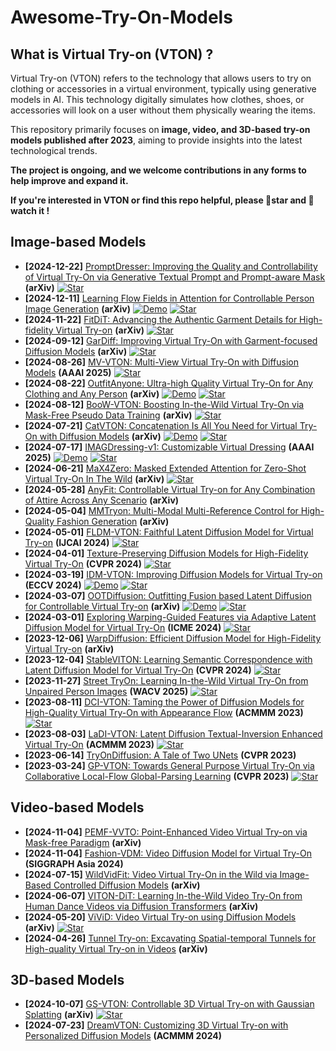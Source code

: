 # Awesome-Try-On-Models

## What is Virtual Try-on (VTON) ?

Virtual Try-on (VTON) refers to the technology that allows users to try on clothing or accessories in a virtual environment, typically using generative models in AI. This technology digitally simulates how clothes, shoes, or accessories will look on a user without them physically wearing the items.

This repository primarily focuses on **image, video, and 3D-based try-on models published after 2023**, aiming to provide insights into the latest technological trends. 

**The project is ongoing, and we welcome contributions in any forms to help improve and expand it.**

**If you're interested in VTON or find this repo helpful, please 🌟star  and  👀 watch it !**

## Image-based Models
- **[2024-12-22]** [PromptDresser: Improving the Quality and Controllability of Virtual Try-On via Generative Textual Prompt and Prompt-aware Mask](https://arxiv.org/abs/2412.16978) **(arXiv)** [![Star](https://img.shields.io/github/stars/rlawjdghek/PromptDresser.svg?style=social&label=Star)](https://github.com/rlawjdghek/PromptDresser)
- **[2024-12-11]** [Learning Flow Fields in Attention for Controllable Person Image Generation](https://arxiv.org/abs/2412.08486) **(arXiv)** [![Demo](https://img.shields.io/badge/Demo-orange)](https://huggingface.co/spaces/franciszzj/Leffa) [![Star](https://img.shields.io/github/stars/franciszzj/Leffa.svg?style=social&label=Star)](https://github.com/franciszzj/Leffa)
- **[2024-11-22]** [FitDiT: Advancing the Authentic Garment Details for High-fidelity Virtual Try-on](http://arxiv.org/abs/2411.10499) **(arXiv)** [![Star](https://img.shields.io/github/stars/BoyuanJiang/FitDiT.svg?style=social&label=Star)](https://github.com/BoyuanJiang/FitDiT)
- **[2024-09-12]** [GarDiff: Improving Virtual Try-On with Garment-focused Diffusion Models](http://arxiv.org/abs/2409.08258) **(arXiv)** [![Star](https://img.shields.io/github/stars/siqi0905/GarDiff.svg?style=social&label=Star)](https://github.com/siqi0905/GarDiff/tree/master)
- **[2024-08-26]** [MV-VTON: Multi-View Virtual Try-On with Diffusion Models](https://arxiv.org/abs/2404.17364) **(AAAI 2025)** [![Star](https://img.shields.io/github/stars/hywang2002/MV-VTON.svg?style=social&label=Star)](https://github.com/hywang2002/MV-VTON)
- **[2024-08-22]** [OutfitAnyone: Ultra-high Quality Virtual Try-On for Any Clothing and Any Person](http://arxiv.org/abs/2407.16224) **(arXiv)** [![Demo](https://img.shields.io/badge/Demo-orange)](https://modelscope.cn/studios/DAMOXR/OutfitAnyone) [![Star](https://img.shields.io/github/stars/HumanAIGC/OutfitAnyone.svg?style=social&label=Star)](https://github.com/HumanAIGC/OutfitAnyone)
- **[2024-08-12]** [BooW-VTON: Boosting In-the-Wild Virtual Try-On via Mask-Free Pseudo Data Training](http://arxiv.org/abs/2408.06047) **(arXiv)** [![Star](https://img.shields.io/github/stars/little-misfit/BooW-VTON.svg?style=social&label=Star)](https://github.com/little-misfit/BooW-VTON)
- **[2024-07-21]** [CatVTON: Concatenation Is All You Need for Virtual Try-On with Diffusion Models](http://arxiv.org/abs/2407.15886) **(arXiv)** [![Demo](https://img.shields.io/badge/Demo-orange)](https://huggingface.co/spaces/zhengchong/CatVTON) [![Star](https://img.shields.io/github/stars/Zheng-Chong/CatVTON.svg?style=social&label=Star)](https://github.com/Zheng-Chong/CatVTON)
- **[2024-07-17]** [IMAGDressing-v1: Customizable Virtual Dressing](http://arxiv.org/abs/2407.12705) **(AAAI 2025)** [![Demo](https://img.shields.io/badge/Demo-orange)](https://sf.dictdoc.site) [![Star](https://img.shields.io/github/stars/muzishen/IMAGDressing.svg?style=social&label=Star)](https://github.com/muzishen/IMAGDressing)
- **[2024-06-21]** [MaX4Zero: Masked Extended Attention for Zero-Shot Virtual Try-On In The Wild](http://arxiv.org/abs/2406.15331) **(arXiv)** [![Star](https://img.shields.io/github/stars/NadavOrzech/MaX4Zero.svg?style=social&label=Star)](https://github.com/NadavOrzech/MaX4Zero)
- **[2024-05-28]** [AnyFit: Controllable Virtual Try-on for Any Combination of Attire Across Any Scenario](http://arxiv.org/abs/2405.18172) **(arXiv)**
- **[2024-05-04]** [MMTryon: Multi-Modal Multi-Reference Control for High-Quality Fashion Generation](http://arxiv.org/abs/2405.00448) **(arXiv)**
- **[2024-05-01]** [FLDM-VTON: Faithful Latent Diffusion Model for Virtual Try-on](http://arxiv.org/abs/2404.14162) **(IJCAI 2024)** [![Star](https://img.shields.io/github/stars/xiangji-ai/fldm-vton.svg?style=social&label=Star)](https://github.com/xiangji-ai/fldm-vton)
- **[2024-04-01]** [Texture-Preserving Diffusion Models for High-Fidelity Virtual Try-On](http://arxiv.org/abs/2404.01089) **(CVPR 2024)** [![Star](https://img.shields.io/github/stars/Gal4way/TPD.svg?style=social&label=Star)](https://github.com/Gal4way/TPD)
- **[2024-03-19]** [IDM-VTON: Improving Diffusion Models for Virtual Try-on](http://arxiv.org/abs/2403.05139) **(ECCV 2024)** [![Demo](https://img.shields.io/badge/Demo-orange)](https://huggingface.co/spaces/yisol/IDM-VTON) [![Star](https://img.shields.io/github/stars/yisol/IDM-VTON.svg?style=social&label=Star)](https://github.com/yisol/IDM-VTON)
- **[2024-03-07]** [OOTDiffusion: Outfitting Fusion based Latent Diffusion for Controllable Virtual Try-on](http://arxiv.org/abs/2403.01779) **(arXiv)** [![Demo](https://img.shields.io/badge/Demo-orange)](https://huggingface.co/spaces/levihsu/OOTDiffusion) [![Star](https://img.shields.io/github/stars/levihsu/OOTDiffusion.svg?style=social&label=Star)](https://github.com/levihsu/OOTDiffusion)
- **[2024-03-01]** [Exploring Warping-Guided Features via Adaptive Latent Diffusion Model for Virtual Try-On](https://www.computer.org/csdl/proceedings-article/icme/2024/10687416/20F0tEWMbmw) **(ICME 2024)** [![Star](https://img.shields.io/github/stars/gaogao2002/ALDM.svg?style=social&label=Star)](https://github.com/gaogao2002/ALDM)
- **[2023-12-06]** [WarpDiffusion: Efficient Diffusion Model for High-Fidelity Virtual Try-on](http://arxiv.org/abs/2312.03667) **(arXiv)**
- **[2023-12-04]** [StableVITON: Learning Semantic Correspondence with Latent Diffusion Model for Virtual Try-On](https://arxiv.org/abs/2312.01725) **(CVPR 2024)** [![Star](https://img.shields.io/github/stars/rlawjdghek/StableVITON.svg?style=social&label=Star)](https://github.com/rlawjdghek/StableVITON)
- **[2023-11-27]** [Street TryOn: Learning In-the-Wild Virtual Try-On from Unpaired Person Images](http://arxiv.org/abs/2311.16094) **(WACV 2025)** [![Star](https://img.shields.io/github/stars/cuiaiyu/street-tryon-benchmark.svg?style=social&label=Star)](https://github.com/cuiaiyu/street-tryon-benchmark)
- **[2023-08-11]** [DCI-VTON: Taming the Power of Diffusion Models for High-Quality Virtual Try-On with Appearance Flow](http://arxiv.org/abs/2308.06101) **(ACMMM 2023)** [![Star](https://img.shields.io/github/stars/bcmi/DCI-VTON-Virtual-Try-On.svg?style=social&label=Star)](https://github.com/bcmi/DCI-VTON-Virtual-Try-On)
- **[2023-08-03]** [LaDI-VTON: Latent Diffusion Textual-Inversion Enhanced Virtual Try-On](http://arxiv.org/abs/2305.13501) **(ACMMM 2023)** [![Star](https://img.shields.io/github/stars/miccunifi/ladi-vton.svg?style=social&label=Star)](https://github.com/miccunifi/ladi-vton)
- **[2023-06-14]** [TryOnDiffusion: A Tale of Two UNets](https://arxiv.org/abs/2306.08276) **(CVPR 2023)** 
- **[2023-03-24]** [GP-VTON: Towards General Purpose Virtual Try-On via Collaborative Local-Flow Global-Parsing Learning](https://arxiv.org/abs/2303.13756) **(CVPR 2023)** [![Star](https://img.shields.io/github/stars/xiezhy6/GP-VTON.svg?style=social&label=Star)](https://github.com/xiezhy6/GP-VTON)

## Video-based Models
- **[2024-11-04]** [PEMF-VVTO: Point-Enhanced Video Virtual Try-on via Mask-free Paradigm](http://arxiv.org/abs/2412.03021) **(arXiv)**
- **[2024-11-04]** [Fashion-VDM: Video Diffusion Model for Virtual Try-On](http://arxiv.org/abs/2411.00225) **(SIGGRAPH Asia 2024)**
- **[2024-07-15]** [WildVidFit: Video Virtual Try-On in the Wild via Image-Based Controlled Diffusion Models](https://arxiv.org/pdf/2407.10625) **(arXiv)**
- **[2024-06-07]** [VITON-DiT: Learning In-the-Wild Video Try-On from Human Dance Videos via Diffusion Transformers](https://arxiv.org/pdf/2405.18326) **(arXiv)**
- **[2024-05-20]** [ViViD: Video Virtual Try-on using Diffusion Models](http://arxiv.org/abs/2405.11794) **(arXiv)** [![Star](https://img.shields.io/github/stars/alibaba-yuanjing-aigclab/ViViD.svg?style=social&label=Star)](https://github.com/alibaba-yuanjing-aigclab/ViViD)
- **[2024-04-26]** [Tunnel Try-on: Excavating Spatial-temporal Tunnels for High-quality Virtual Try-on in Videos](http://arxiv.org/abs/2404.17571) **(arXiv)**

## 3D-based Models
- **[2024-10-07]** [GS-VTON: Controllable 3D Virtual Try-on with Gaussian Splatting](http://arxiv.org/abs/2410.05259) **(arXiv)** [![Star](https://img.shields.io/github/stars/yukangcao/GS-VTON.svg?style=social&label=Star)](https://github.com/yukangcao/GS-VTON)
- **[2024-07-23]** [DreamVTON: Customizing 3D Virtual Try-on with Personalized Diffusion Models](http://arxiv.org/abs/2407.16511) **(ACMMM 2024)**

